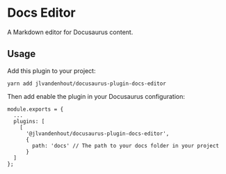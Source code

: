# Docs Editor
A Markdown editor for Docusaurus content.

## Usage
Add this plugin to your project:

```
yarn add jlvandenhout/docusaurus-plugin-docs-editor
```

Then add enable the plugin in your Docusaurus configuration:

```
module.exports = {
  ...
  plugins: [
    [
      '@jlvandenhout/docusaurus-plugin-docs-editor',
      {
        path: 'docs' // The path to your docs folder in your project
      }
  ]
};
```